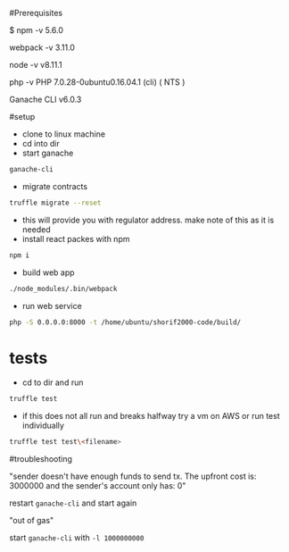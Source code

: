 #Prerequisites

$ npm -v
5.6.0

webpack -v
3.11.0


node -v
v8.11.1

php -v
PHP 7.0.28-0ubuntu0.16.04.1 (cli) ( NTS )

Ganache CLI v6.0.3


#setup

* clone to linux machine
* cd into dir
* start ganache

```sh
ganache-cli
```

* migrate contracts

```sh
truffle migrate --reset
```

* this will provide you with regulator address. make note of this as it is needed
* install react packes with npm

```sh
npm i
```

* build web app

```sh
./node_modules/.bin/webpack
```

* run web service

```sh
php -S 0.0.0.0:8000 -t /home/ubuntu/shorif2000-code/build/
```

# tests

* cd to dir and run
```sh
truffle test
```

* if this does not all run and breaks halfway try a vm on AWS or run test individually

```sh
truffle test test\<filename>
```


#troubleshooting

"sender doesn't have enough funds to send tx. The upfront cost is: 3000000 and the sender's account only has: 0"

restart `ganache-cli` and start again

"out of gas"

start `ganache-cli` with `-l 1000000000`




